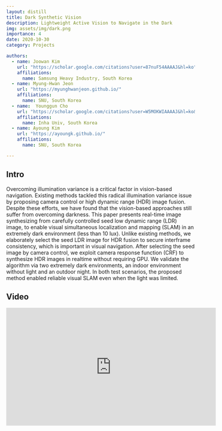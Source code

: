 ```yaml
---
layout: distill
title: Dark Synthetic Vision
description: Lightweight Active Vision to Navigate in the Dark
img: assets/img/dark.png
importance: 4
date: 2020-10-30
category: Projects

authors:
  - name: Joowan Kim
    url: "https://scholar.google.com/citations?user=87nuF54AAAAJ&hl=ko"
    affiliations: 
      name: Samsung Heavy Industry, South Korea
  - name: Myung-Hwan Jeon
    url: "https://myunghwanjeon.github.io/"
    affiliations: 
      name: SNU, South Korea
  - name:  Younggun Cho
    url: "https://scholar.google.com/citations?user=W5MOKWIAAAAJ&hl=ko&oi=ao"
    affiliations: 
      name: Inha Univ, South Korea
  - name: Ayoung Kim
    url: "https://ayoungk.github.io/"
    affiliations: 
      name: SNU, South Korea

---
```


<a target="_blank" href="https://rpm.snu.ac.kr/publications/jwkim-2020-ral.pdf" class="button button--sacnite button--round-l">
    <i class="fas fa-file-pdf fa-3x" title="pdf link"></i>
</a>

## Intro

Overcoming illumination variance is a critical factor in vision-based navigation. Existing methods tackled this radical illumination variance issue by proposing camera control or high dynamic range (HDR) image fusion. Despite these efforts, we have found that the vision-based approaches still suffer from overcoming darkness. This paper presents real-time image synthesizing from carefully controlled seed low dynamic range (LDR) image, to enable visual simultaneous localization and mapping (SLAM) in an extremely dark environment (less than 10 lux). Unlike existing methods, we elaborately select the seed LDR image for HDR fusion to secure interframe consistency, which is important in visual navigation. After selecting the seed image by camera control, we exploit camera response function (CRF) to synthesize HDR images in realtime without requiring GPU. We validate the algorithm via two extremely dark environments, an indoor environment without light and an outdoor night. In both test scenarios, the proposed method enabled reliable visual SLAM even when the light was limited.

## Video 

<div align="center">
  <iframe width="560" height="315" src="https://www.youtube.com/embed/XmmJBgy5PbQ?si=v4p66ZoWk8eTk_TJ" title="YouTube video player" frameborder="0" allow="accelerometer; autoplay; clipboard-write; encrypted-media; gyroscope; picture-in-picture; web-share" allowfullscreen></iframe>
</div>